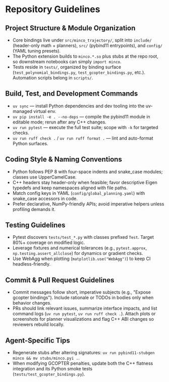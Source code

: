 # Repository Guidelines

## Project Structure & Module Organization
- Core bindings live under `src/minco_trajectory/`, split into `include/` (header-only math + planners), `src/` (pybind11 entrypoints), and `config/` (YAML tuning presets). 
- The Python extension builds to `minco.*.so` plus stubs at the repo root, so downstream notebooks can simply `import minco`.
- Tests reside in `tests/`, organized by binding surface (`test_polynomial_bindings.py`, `test_gcopter_bindings.py`, etc.). Automation scripts belong in `scripts/`.

## Build, Test, and Development Commands
- `uv sync` — install Python dependencies and dev tooling into the uv-managed virtual env.
- `uv pip install -e . --no-deps` — compile the pybind11 module in editable mode; rerun after any C++ changes.
- `uv run pytest` — execute the full test suite; scope with `-k` for targeted checks.
- `uv run ruff check .` / `uv run ruff format .` — lint and auto-format Python surfaces.

## Coding Style & Naming Conventions
- Python follows PEP 8 with four-space indents and snake_case modules; classes use UpperCamelCase.
- C++ headers stay header-only when feasible; favor descriptive Eigen typedefs and keep namespaces aligned with file paths.
- Match config keys in YAML (`config/global_planning.yaml`) with snake_case accessors in code.
- Prefer declarative, NumPy-friendly APIs; avoid imperative helpers unless profiling demands it.

## Testing Guidelines
- Pytest discovers `tests/test_*.py` with classes prefixed `Test`. Target 80%+ coverage on modified logic.
- Leverage fixtures and numerical tolerances (e.g., `pytest.approx`, `np.testing.assert_allclose`) for dynamics or gradient checks.
- Use WebAgg when plotting (`matplotlib.use("WebAgg")`) to keep CI headless-friendly.

## Commit & Pull Request Guidelines
- Commit messages follow short, imperative subjects (e.g., "Expose gcopter bindings"). Include rationale or TODOs in bodies only when behavior changes.
- PRs should link relevant issues, summarize interface impacts, and list command logs (`uv run pytest`, `uv run ruff check .`). Attach plots or screenshots for planner visualizations and flag C++ ABI changes so reviewers rebuild locally.

## Agent-Specific Tips
- Regenerate stubs after altering signatures: `uv run pybind11-stubgen minco && mv stubs/minco.pyi .`.
- When modifying GCOPTER penalties, update both the C++ flatness integration and its Python smoke tests (`tests/test_gcopter_bindings.py`).
